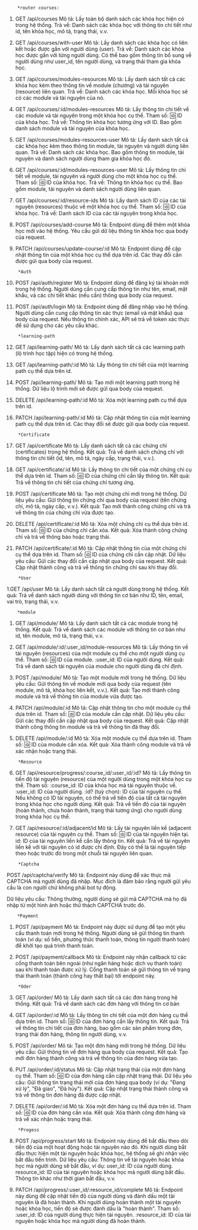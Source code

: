         *router courses:
1. GET /api/courses
Mô tả: Lấy toàn bộ danh sách các khóa học hiện có trong hệ thống.
Trả về: Danh sách các khóa học với thông tin chi tiết như id, tên khóa học, mô tả, trạng thái, v.v.

2. GET /api/courses/with-user
Mô tả: Lấy danh sách các khóa học có liên kết hoặc được gắn với người dùng (user).
Trả về: Danh sách các khóa học được gắn với từng người dùng. Có thể bao gồm thông tin bổ sung về người dùng như user_id, tên người dùng, và trạng thái tham gia khóa học.

3. GET /api/courses/modules-resources
Mô tả: Lấy danh sách tất cả các khóa học kèm theo thông tin về module (chương) và tài nguyên (resource) liên quan.
Trả về:
Danh sách các khóa học.
Mỗi khóa học sẽ có các module và tài nguyên của nó.

4. GET /api/courses/:id/modules-resources
Mô tả: Lấy thông tin chi tiết về các module và tài nguyên trong một khóa học cụ thể.
Tham số:
:id: ID của khóa học.
Trả về:
Thông tin khóa học tương ứng với ID.
Bao gồm danh sách module và tài nguyên của khóa học.

5. GET /api/courses/modules-resources-user
Mô tả: Lấy danh sách tất cả các khóa học kèm theo thông tin module, tài nguyên và người dùng liên quan.
Trả về:
Danh sách các khóa học.
Bao gồm thông tin module, tài nguyên và danh sách người dùng tham gia khóa học đó.

6. GET /api/courses/:id/modules-resources-user
Mô tả: Lấy thông tin chi tiết về module, tài nguyên và người dùng cho một khóa học cụ thể.
Tham số:
:id: ID của khóa học.
Trả về:
Thông tin khóa học cụ thể.
Bao gồm module, tài nguyên và danh sách người dùng liên quan.

7. GET /api/courses/:id/resource-ids
Mô tả: Lấy danh sách ID của các tài nguyên (resources) thuộc về một khóa học cụ thể.
Tham số:
:id: ID của khóa học.
Trả về:
Danh sách ID của các tài nguyên trong khóa học.

8. POST /api/courses/add-course
Mô tả: Endpoint dùng để thêm một khóa học mới vào hệ thống. Yêu cầu gửi dữ liệu thông tin khóa học qua body của request.

9. PATCH /api/courses/update-course/:id
Mô tả: Endpoint dùng để cập nhật thông tin của một khóa học cụ thể dựa trên id. Các thay đổi cần được gửi qua body của request.




        *Auth
1. POST /api/auth/register
Mô tả: Endpoint dùng để đăng ký tài khoản mới trong hệ thống. Người dùng cần cung cấp thông tin như tên, email, mật khẩu, và các chi tiết khác (nếu cần) thông qua body của request.

2. POST /api/auth/login
Mô tả: Endpoint dùng để đăng nhập vào hệ thống. Người dùng cần cung cấp thông tin xác thực (email và mật khẩu) qua body của request. Nếu thông tin chính xác, API sẽ trả về token xác thực để sử dụng cho các yêu cầu khác.


        *learning-path
1. GET /api/learning-path/
Mô tả: Lấy danh sách tất cả các learning path (lộ trình học tập) hiện có trong hệ thống.

2. GET /api/learning-path/:id
Mô tả: Lấy thông tin chi tiết của một learning path cụ thể dựa trên id.

3. POST /api/learning-path/
Mô tả: Tạo mới một learning path trong hệ thống. Dữ liệu lộ trình mới sẽ được gửi qua body của request.

4. DELETE /api/learning-path/:id
Mô tả: Xóa một learning path cụ thể dựa trên id.

5. PATCH /api/learning-path/:id
Mô tả: Cập nhật thông tin của một learning path cụ thể dựa trên id. Các thay đổi sẽ được gửi qua body của request.


        *Certificate
1. GET /api/certificate
Mô tả: Lấy danh sách tất cả các chứng chỉ (certificates) trong hệ thống.
Kết quả: Trả về danh sách chứng chỉ với thông tin chi tiết (id, tên, mô tả, ngày cấp, trạng thái, v.v.).

2. GET /api/certificate/:id
Mô tả: Lấy thông tin chi tiết của một chứng chỉ cụ thể dựa trên id.
Tham số:
:id: ID của chứng chỉ cần lấy thông tin.
Kết quả: Trả về thông tin chi tiết của chứng chỉ tương ứng.

3. POST /api/certificate
Mô tả: Tạo một chứng chỉ mới trong hệ thống.
Dữ liệu yêu cầu: Gửi thông tin chứng chỉ qua body của request (tên chứng chỉ, mô tả, ngày cấp, v.v.).
Kết quả: Tạo mới thành công chứng chỉ và trả về thông tin của chứng chỉ vừa được tạo.

4. DELETE /api/certificate/:id
Mô tả: Xóa một chứng chỉ cụ thể dựa trên id.
Tham số:
:id: ID của chứng chỉ cần xóa.
Kết quả: Xóa thành công chứng chỉ và trả về thông báo hoặc trạng thái.

5. PATCH /api/certificate/:id
Mô tả: Cập nhật thông tin của một chứng chỉ cụ thể dựa trên id.
Tham số:
:id: ID của chứng chỉ cần cập nhật.
Dữ liệu yêu cầu: Gửi các thay đổi cần cập nhật qua body của request.
Kết quả: Cập nhật thành công và trả về thông tin chứng chỉ sau khi thay đổi.


        *User
1.GET /api/user
Mô tả: Lấy danh sách tất cả người dùng trong hệ thống.
Kết quả: Trả về danh sách người dùng với thông tin cơ bản như ID, tên, email, vai trò, trạng thái, v.v.


        *module
1. GET /api/module/
Mô tả: Lấy danh sách tất cả các module trong hệ thống.
Kết quả: Trả về danh sách các module với thông tin cơ bản như id, tên module, mô tả, trạng thái, v.v.

2. GET /api/module/:id/:user_id/module-resources
Mô tả: Lấy thông tin về tài nguyên (resources) của một module cụ thể cho một người dùng cụ thể.
Tham số:
:id: ID của module.
:user_id: ID của người dùng.
Kết quả: Trả về danh sách tài nguyên của module cho người dùng đã chỉ định.

3. POST /api/module/
Mô tả: Tạo một module mới trong hệ thống.
Dữ liệu yêu cầu: Gửi thông tin về module mới qua body của request (tên module, mô tả, khóa học liên kết, v.v.).
Kết quả: Tạo mới thành công module và trả về thông tin của module vừa được tạo.

4. PATCH /api/module/:id
Mô tả: Cập nhật thông tin cho một module cụ thể dựa trên id.
Tham số:
:id: ID của module cần cập nhật.
Dữ liệu yêu cầu: Gửi các thay đổi cần cập nhật qua body của request.
Kết quả: Cập nhật thành công thông tin module và trả về thông tin đã thay đổi.

5. DELETE /api/module/:id
Mô tả: Xóa một module cụ thể dựa trên id.
Tham số:
:id: ID của module cần xóa.
Kết quả: Xóa thành công module và trả về xác nhận hoặc trạng thái.


        *Resource
1. GET /api/resource/progress/:course_id/:user_id/:id?
Mô tả: Lấy thông tin tiến độ tài nguyên (resource) của một người dùng trong một khóa học cụ thể.
Tham số:
:course_id: ID của khóa học mà tài nguyên thuộc về.
:user_id: ID của người dùng.
:id? (tuỳ chọn): ID của tài nguyên cụ thể. Nếu không có ID tài nguyên, có thể trả về tiến độ của tất cả tài nguyên trong khóa học cho người dùng.
Kết quả: Trả về tiến độ của tài nguyên (hoàn thành, chưa hoàn thành, trạng thái tương ứng) cho người dùng trong khóa học cụ thể.

2. GET /api/resource/:id/adjacent/id
Mô tả: Lấy tài nguyên liền kề (adjacent resource) của tài nguyên cụ thể.
Tham số:
:id: ID của tài nguyên hiện tại.
id: ID của tài nguyên liền kề cần lấy thông tin.
Kết quả: Trả về tài nguyên liền kề với tài nguyên có id được chỉ định. Đây có thể là tài nguyên tiếp theo hoặc trước đó trong một chuỗi tài nguyên liên quan.


        *Captcha
POST /api/captcha/verify
Mô tả: Endpoint này dùng để xác thực mã CAPTCHA mà người dùng đã nhập. Mục đích là đảm bảo rằng người gửi yêu cầu là con người chứ không phải bot tự động.

Dữ liệu yêu cầu: Thông thường, người dùng sẽ gửi mã CAPTCHA mà họ đã nhập từ một hình ảnh hoặc thử thách CAPTCHA trước đó.


        *Payment
1. POST /api/payment
Mô tả: Endpoint này được sử dụng để tạo một yêu cầu thanh toán mới trong hệ thống. Người dùng sẽ gửi thông tin thanh toán (ví dụ: số tiền, phương thức thanh toán, thông tin người thanh toán) để khởi tạo quá trình thanh toán.

2. POST /api/payment/callback
Mô tả: Endpoint này nhận callback từ các cổng thanh toán bên ngoài (như ngân hàng hoặc dịch vụ thanh toán) sau khi thanh toán được xử lý. Cổng thanh toán sẽ gửi thông tin về trạng thái thanh toán (thành công hay thất bại) tới endpoint này.


        *Oder
1. GET /api/order/
Mô tả: Lấy danh sách tất cả các đơn hàng trong hệ thống.
Kết quả: Trả về danh sách các đơn hàng với thông tin cơ bản 

2. GET /api/order/:id
Mô tả: Lấy thông tin chi tiết của một đơn hàng cụ thể dựa trên id.
Tham số:
:id: ID của đơn hàng cần lấy thông tin.
Kết quả: Trả về thông tin chi tiết của đơn hàng, bao gồm các sản phẩm trong đơn, trạng thái đơn hàng, thông tin người dùng, v.v.

3. POST /api/order/
Mô tả: Tạo một đơn hàng mới trong hệ thống.
Dữ liệu yêu cầu: Gửi thông tin về đơn hàng qua body của request.
Kết quả: Tạo mới đơn hàng thành công và trả về thông tin của đơn hàng vừa tạo.

4. PUT /api/order/:id/status
Mô tả: Cập nhật trạng thái của một đơn hàng cụ thể.
Tham số:
:id: ID của đơn hàng cần cập nhật trạng thái.
Dữ liệu yêu cầu: Gửi thông tin trạng thái mới của đơn hàng qua body (ví dụ: "Đang xử lý", "Đã giao", "Đã hủy").
Kết quả: Cập nhật trạng thái thành công và trả về thông tin đơn hàng đã được cập nhật.

5. DELETE /api/order/:id
Mô tả: Xóa một đơn hàng cụ thể dựa trên id.
Tham số:
:id: ID của đơn hàng cần xóa.
Kết quả: Xóa thành công đơn hàng và trả về xác nhận hoặc trạng thái.


        *Progess
1. POST /api/progress/start
Mô tả: Endpoint này dùng để bắt đầu theo dõi tiến độ của một hoạt động hoặc tài nguyên nào đó. Khi người dùng bắt đầu thực hiện một tài nguyên hoặc khóa học, hệ thống sẽ ghi nhận việc bắt đầu tiến trình.
Dữ liệu yêu cầu: Thông tin về tài nguyên hoặc khóa học mà người dùng sẽ bắt đầu, ví dụ:
user_id: ID của người dùng.
resource_id: ID của tài nguyên hoặc khóa học mà người dùng bắt đầu.
Thông tin khác như thời gian bắt đầu, v.v.

2. PATCH /api/progress/:user_id/:resource_id/complete
Mô tả: Endpoint này dùng để cập nhật tiến độ của người dùng và đánh dấu một tài nguyên là đã hoàn thành. Khi người dùng hoàn thành một tài nguyên hoặc khóa học, tiến độ sẽ được đánh dấu là "hoàn thành".
Tham số:
:user_id: ID của người dùng thực hiện tài nguyên.
:resource_id: ID của tài nguyên hoặc khóa học mà người dùng đã hoàn thành.




